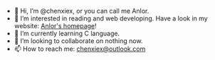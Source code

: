 - 👋 Hi, I’m @chenxiex, or you can call me Anlor.
- 👀 I’m interested in reading and web developing. Have a look in my website: [Anlor's homepage](https://anlor.top)!
- 🌱 I’m currently learning C language.
- 💞️ I’m looking to collaborate on nothing now.
- 📫 How to reach me: [chenxiex@outlook.com](mailto://chenxiex@outlook.com)

<!---
chenxiex/chenxiex is a ✨ special ✨ repository because its `README.md` (this file) appears on your GitHub profile.
You can click the Preview link to take a look at your changes.
--->
